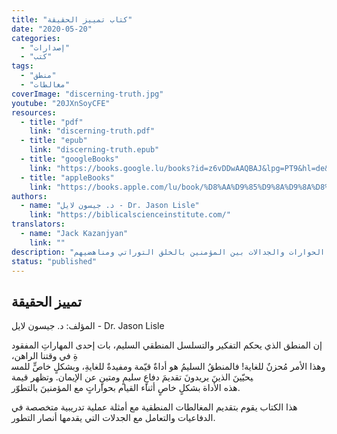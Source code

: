 ```yaml
---
title: "كتاب تمييز الحقيقة"
date: "2020-05-20"
categories:
  - "إصدارات"
  - "كتب"
tags:
  - "منطق"
  - "مغالطات"
coverImage: "discerning-truth.jpg"
youtube: "20JXnSoyCFE"
resources:
  - title: "pdf"
    link: "discerning-truth.pdf"
  - title: "epub"
    link: "discerning-truth.epub"
  - title: "googleBooks"
    link: "https://books.google.lu/books?id=z6vDDwAAQBAJ&lpg=PT9&hl=de&pg=PA1#v=onepage&q&f=false"
  - title: "appleBooks"
    link: "https://books.apple.com/lu/book/%D8%AA%D9%85%D9%8A%D9%8A%D8%B2-%D8%A7%D9%84%D8%AD%D9%82%D9%8A%D9%82%D8%A9/id1564240329"
authors:
  - name: "د. جيسون لايل - Dr. Jason Lisle"
    link: "https://biblicalscienceinstitute.com/"
translators:
  - name: "Jack Kazanjyan"
    link: ""
description: "كتاب يتعامل مع الأخطاء المنطقية الشائعة في الحوارات والجدالات بين المؤمنين بالخلق التوراتي ومناهضيهم."
status: "published"
---
```


## تمييز الحقيقة

المؤلف: د. جيسون لايل - Dr. Jason Lisle

إن المنطق الذي يحكم التفكير والتسلسل المنطقي السليم، بات إحدى المهاراتِ المفقودةِ في وقتنا الراهن، وهذا الأمر مُحزنٌ للغاية! فالمنطقُ السليمُ هو أداةٌ قيّمة ومفيدةٌ للغايةِ، وبشكلٍ خاصٍّ للمسيحيّينَ الذينَ يريدونَ تقديمَ دفاعٍ سليمٍ ومتينٍ عن الإيمان. وتظهر قيمة هذه الأداة بشكلٍ خاصٍ أثناء القيام بحواراتٍ مع المؤمنينَ بالتطوّر.

هذا الكتاب يقوم بتقديم المغالطات المنطقية مع أمثلة عملية تدريبية متخصصة في الدفاعيات والتعامل مع الجدلات التي يقدمها أنصار التطور.
